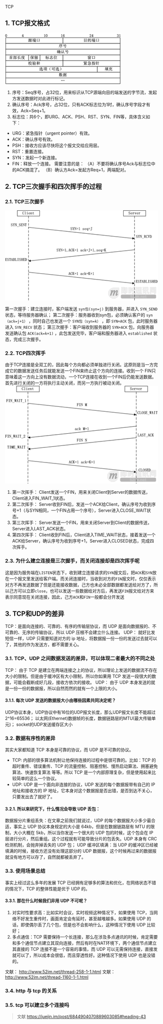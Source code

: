 <div class="title"> TCP</div>

## 1. TCP报文格式
![ddd.jpeg](../img/img52.png)
1. 序号：Seq序号，占32位，用来标识从TCP源端向目的端发送的字节流，发起方发送数据时对此进行标记。
2. 确认序号：Ack序号，占32位，只有ACK标志位为1时，确认序号字段才有效，Ack=Seq+1。
3. 标志位：共6个，即URG、ACK、PSH、RST、SYN、FIN等，具体含义如下：
  * URG：紧急指针（urgent pointer）有效。
  * ACK：确认序号有效。
  * PSH：接收方应该尽快将这个报文交给应用层。
  * RST：重置连接。
  * SYN：发起一个新连接。
  * FIN：释放一个连接。
需要注意的是：
（A）不要将确认序号Ack与标志位中的ACK搞混了。
（B）确认方Ack=发起方Req+1，两端配对。

## 2. TCP三次握手和四次挥手的过程

### 2.1. TCP三次握手
![ddd.jpeg](../img/img53.png)

第一次握手：建立连接时，客户端发送 `syn包(syn=j)` 到服务器，并进入 `SYN_SEND` 状态，等待服务器确认；
第二次握手：服务器收到syn包，必须确认客户的 `syn（ack=j+1）` ，同时自己也发送一个 `SYN包（syn=k）` ，即 `SYN+ACK` 包，此时服务器进入 `SYN_RECV` 状态；
第三次握手：客户端收到服务器的 `SYN+ACK` 包，向服务器发送确认包 `ACK(ack=k+1)` ，此包发送完毕，客户端和服务器进入 `established` 状态，完成三次握手。

### 2.2. TCP四次挥手

由于TCP连接是全双工的，因此每个方向都必须单独进行关闭。这原则是当一方完成它的数据发送任务后就能发送一个FIN来终止这个方向的连接。收到一个 FIN只意味着这一方向上没有数据流动，一个TCP连接在收到一个FIN后仍能发送数据。首先进行关闭的一方将执行主动关闭，而另一方执行被动关闭。
![ddd.jpeg](../img/img54.png)

1. 第一次挥手： Client发送一个FIN，用来关闭Client到Server的数据传送，Client进入FIN_WAIT_1状态。
1. 第二次挥手： Server收到FIN后，发送一个ACK给Client，确认序号为收到序号+1（与SYN相同，一个FIN占用一个序号），Server进入CLOSE_WAIT状态。
1. 第三次挥手： Server发送一个FIN，用来关闭Server到Client的数据传送，Server进入LAST_ACK状态。
1. 第四次挥手： Client收到FIN后，Client进入TIME_WAIT状态，接着发送一个ACK给Server，确认序号为收到序号+1，Server进入CLOSED状态，完成四次挥手。

### 2.3. 为什么建立连接是三次握手，而关闭连接却是四次挥手呢
这是因为服务端在`LISTEN`状态下，收到建立连接请求的`SYN`报文后，把`ACK`和`SYN`放在一个报文里发送给客户端。而关闭连接时，当收到对方的`FIN`报文时，仅仅表示对方不再发送数据了但是还能接收数据，己方也未必全部数据都发送给对方了，所以己方可以立即`close`，也可以发送一些数据给对方后，再发送`FIN`报文给对方来表示同意现在关闭连接，因此，己方`ACK`和`FIN`一般都会分开发送


## 3. TCP和UDP的差异
TCP：是面向连接的、可靠的、有序的传输层协议，而 UDP 是面向数据报的、不可靠的、无序的传输协议，所以 UDP 压根不会建立什么连接。
UDP： 就好比发短信一样，UDP 只需要知道对方的 ip 地址，将数据报一份一份的发送过去就可以了，其他的作为发送方，都不需要关心。

### 3.1. TCP、UDP 之间数据发送的差异，可以体现二者最大的不同之处
TCP： 由于 TCP 是建立在两端连接之上的协议，所以理论上发送的数据流不存在大小的限制。但是由于缓冲区有大小限制，所以你如果用 TCP 发送一段很大的数据，可能会截断成好几段，接收方依次的接收。
UDP： 由于 UDP 本身发送的就是一份一份的数据报，所以自然而然的就有一个上限的大小。
#### 3.1.1. 每次 UDP 发送的数据报大小由哪些因素共同决定呢？
UDP协议本身，UDP协议中有16位的UDP报文长度，那么UDP报文长度不能超过2^16=65536；
以太网(Ethernet)数据帧的长度，数据链路层的MTU(最大传输单元)；
socket的UDP发送缓存区大小

### 3.2. 数据有序性的差异
其实大家都知道 TCP 本身是可靠的协议，而 UDP 是不可靠的协议。
* TCP: 内部的很多算法机制让他保持连接的过程中是很可靠的。比如：TCP 的超时重传、错误重传、TCP 的流量控制、阻塞控制、慢热启动算法、拥塞避免算法、快速恢复算法 等等。所以 TCP 是一个内部原理复杂，但是使用起来比较简单的这么一个协议。
* UDP: UDP 是一个面向非连接的协议，UDP 发送的每个数据报带有自己的 IP 地址和接收方的 IP 地址，它本身对这个数据报是否出错，是否到达不关心，只要发出去了就好了。
#### 3.2.1. 所以来研究下，什么情况会导致 UDP 丢包：
数据报分片重组丢失：在文章之前我们就说过，UDP 的每个数据报大小多少最合适，事实上 UDP 协议本身规定的大小是 64kb，但是在数据链路层有 MTU 的限制，大小大概在 5kb，所以当你发送一个很大的 UDP 包的时候，这个包会在 IP 层进行分片，然后重组。这个过程就有可能导致分片的包丢失。UDP 本身有 CRC 检测机制，会抛弃掉丢失的 UDP 包；
UDP 缓冲区填满：当 UDP 的缓冲区已经被填满的时候，接收方还没有处理这部分的 UDP 数据报，这个时候再过来的数据报就没有地方可以存了，自然就都被丢弃了。

### 3.3. 使用场景总结
 事实上经过这么多年的发展 TCP 已经拥有足够多的算法和优化，在网络状态不错的情况下，TCP 的整体性能是优于 UDP 的。
#### 3.3.1. 那在什么时候我们非用 UDP 不可呢？
1. 对实时性要求高：比如实时会议，实时视频这种情况下，如果使用 TCP，当网络不好发生重传时，画面肯定会有延时，甚至越堆越多。如果使用 UDP 的话，即使偶尔丢了几个包，但是也不会影响什么，这种情况下使用 UDP 比较好；
2. 多点通信：TCP 需要保持一个长连接，那么在涉及多点通讯的时候，肯定需要和多个通信节点建立其双向连接，然后有时在NAT环境下，两个通信节点建立其直接的 TCP 连接不是一个容易的事情，而 UDP 可以无需保持连接，直接发就可以了，所以成本会很低，而且穿透性好。这种情况下使用 UDP 也是没错的。

文献： http://www.52im.net/thread-258-1-1.html
文献： http://www.52im.net/thread-1160-1-1.html

### 3.4. http 与 tcp 的关系
### 3.5. tcp 可以建立多个连接吗

> 文献
> https://juejin.im/post/6844904070889603085#heading-43